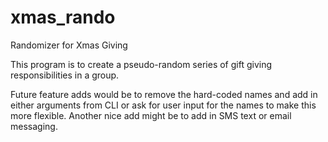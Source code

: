 # xmas_rando
Randomizer for Xmas Giving

This program is to create a pseudo-random series of gift giving responsibilities in a group.  

Future feature adds would be to remove the hard-coded names and add in either arguments from CLI or ask for user input for the names to make this more flexible. Another nice add might be to add in SMS text or email messaging.
